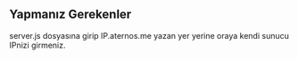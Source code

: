 
## Yapmanız Gerekenler

server.js dosyasına girip IP.aternos.me yazan yer yerine oraya kendi sunucu IPnizi girmeniz.
